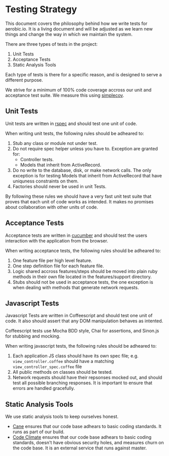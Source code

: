 # Testing Strategy

This document covers the philosophy behind how we write tests for aerobic.io.
It is a living document and will be adjusted as we learn new things and change
the way in which we maintain the system.

There are three types of tests in the project:

1. Unit Tests
2. Acceptance Tests
3. Static Analysis Tools

Each type of tests is there for a specific reason, and is designed to serve a
different purpose.

We strive for a minimum of 100% code coverage accross our unit and acceptance
test suite. We measure this using
[simplecov](https://github.com/colszowka/simplecov).

## Unit Tests

Unit tests are written in [rspec](https://github.com/rspec/rspec-rails/) and
should test one unit of code.

When writing unit tests, the following rules should be adheared to:

1. Stub any class or module not under test.
2. Do not require spec helper unless you have to. Exception are granted for:
    * Controller tests.
    * Models that inherit from ActiveRecord.
3. Do no write to the database, disk, or make network calls. The only exception
   is for testing Models that inherit from ActiveRecord that have uniquness
   constraints on them.
4. Factories should never be used in unit Tests.

By following these rules we should have a very fast unit test suite that
proves that each unit of code works as intended. It makes no promises about
collaboration with other units of code.

## Acceptance Tests

Acceptance tests are written in
[cucumber](https://github.com/cucumber/cucumber-rails) and should test the
users interaction with the application from the browser.

When writing acceptance tests, the following rules should be adheared to:

1. One feature file per high level feature.
2. One step definition file for each feature file.
3. Logic shared accross features/steps should be moved into plain ruby methods
   in their own file located in the features/support directory.
4. Stubs should not be used in acceptance tests, the one exception is when
   dealing with methods that generate network requests.

## Javascript Tests

Javascript Tests are written in Coffeescript and should test one unit of code.
It also should assert that any DOM manipulation behaves as intented.

Coffeescript tests use Mocha BDD style, Chai for assertions, and Sinon.js for
stubbing and mocking.

When writing javascript tests, the following rules should be adheared to:

1. Each application JS class should have its own spec file;
   e.g. `view_controller.coffee` should have a matching
   `view_controller_spec.coffee` file
2. All public methods on classes should be tested.
3. Network requests should have their repsonses mocked out, and should test all
   possible branching responses. It is important to ensure that errors are
   handled gracefully.

## Static Analysis Tools

We use static analysis tools to keep ourselves honest.

* [Cane](https://github.com/square/cane) ensures that our code base
adhears to basic coding standards. It runs as part of our build.
* [Code Climate](https://codeclimate.com/) ensures that our code base adhears
  to basic coding standards, doesn't have obvious security holes, and measures
  churn on the code base. It is an external service that runs against master.
